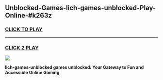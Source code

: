 
## Unblocked-Games-lich-games-unblocked-Play-Online-#k263z
<h3>
<a href="https://premium.freeplayer.one?title=lich-games-unblocked&ref=27F">CLICK TO PLAY</a></h3>
<hr>

<h3>
<a href="https://premium.freeplayer.one?title=lich-games-unblocked&ref=27F">CLICK 2 PLAY</a>
  
</h3>

<a href="https://premium.freeplayer.one?title=lich-games-unblocked&ref=27F"><img src="https://clearcache.store/games.png"></a>


**lich-games-unblocked games unblocked: Your Gateway to Fun and Accessible Online Gaming**
